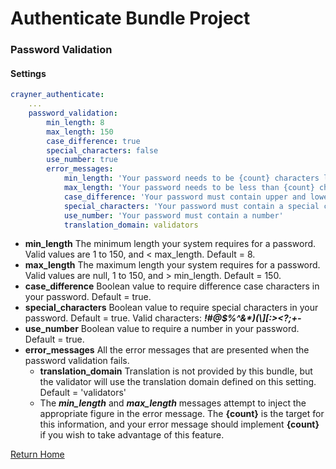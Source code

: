 # Authenticate Bundle Project
### Password Validation

#### Settings
```yaml
crayner_authenticate:
    ...
    password_validation:
        min_length: 8
        max_length: 150
        case_difference: true
        special_characters: false
        use_number: true
        error_messages:
            min_length: 'Your password needs to be {count} characters long.'
            max_length: 'Your password needs to be less than {count} characters long.'
            case_difference: 'Your password must contain upper and lower case characters.'
            special_characters: 'Your password must contain a special character. !#@$%^&*)(\][><?:;'
            use_number: 'Your password must contain a number'
            translation_domain: validators
```
* __min_length__ The minimum length your system requires for a password.  Valid values are 1 to 150, and < max_length.  Default = 8.
* __max_length__ The maximum length your system requires for a password.  Valid values are null, 1 to 150, and > min_length.  Default = 150.
* __case_difference__ Boolean value to require difference case characters in your password. Default = true.
* __special_characters__ Boolean value to require special characters in your password.  Default = true. Valid characters: ___!#@$%^&*)(\\][:><?;+-___
* __use_number__ Boolean value to require a number in your password. Default = true.
* __error_messages__ All the error messages that are presented when the password validation fails.
    * __translation_domain__ Translation is not provided by this bundle, but the validator will use the translation domain defined on this setting. Default = 'validators'
    * The ___min_length___ and ___max_length___ messages attempt to inject the appropriate figure in the error message.  The __{count}__ is the target for this information, and your error message should implement __{count}__ if you wish to take advantage of this feature. 

[Return Home](../README.md)
